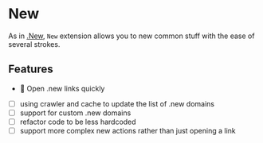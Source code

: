 # New

As in [.New](https://whats.new/shortcuts/), `New` extension allows you to new common stuff with the ease of several strokes.

## Features

- 🔗 Open .new links quickly
- [ ] using crawler and cache to update the list of .new domains
- [ ] support for custom .new domains
- [ ] refactor code to be less hardcoded
- [ ] support more complex new actions rather than just opening a link
